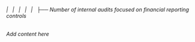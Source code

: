 ###### |   |   |   |   |   ├── Number of internal audits focused on financial reporting controls

*Add content here*